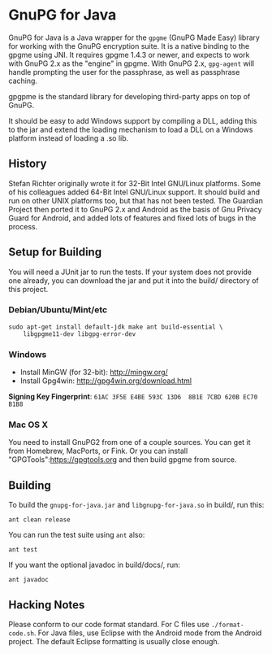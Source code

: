 GnuPG for Java
==============

GnuPG for Java is a Java wrapper for the `gpgme` (GnuPG Made Easy) library for
working with the GnuPG encryption suite. It is a native binding to the gpgme
using JNI.  It requires gpgme 1.4.3 or newer, and expects to work with GnuPG
2.x as the "engine" in gpgme.  With GnuPG 2.x, `gpg-agent` will handle prompting
the user for the passphrase, as well as passphrase caching.

gpgpme is the standard library for developing third-party apps on top of GnuPG.

It should be easy to add Windows support by compiling a DLL, adding this to
the jar and extend the loading mechanism to load a DLL on a Windows platform
instead of loading a .so lib.

History
-------
Stefan Richter originally wrote it for 32-Bit Intel GNU/Linux platforms. Some
of his colleagues added 64-Bit Intel GNU/Linux support. It should build and
run on other UNIX platforms too, but that has not been tested.  The Guardian
Project then ported it to GnuPG 2.x and Android as the basis of Gnu Privacy
Guard for Android, and added lots of features and fixed lots of bugs in the
process.


## Setup for Building

You will need a JUnit jar to run the tests.  If your system does not provide
one already, you can download the jar and put it into the build/ directory of
this project.

### Debian/Ubuntu/Mint/etc

    sudo apt-get install default-jdk make ant build-essential \
        libgpgme11-dev libgpg-error-dev


### Windows

* Install MinGW (for 32-bit): http://mingw.org/
* Install Gpg4win: http://gpg4win.org/download.html

**Signing Key Fingerprint**: `61AC 3F5E E4BE 593C 13D6  8B1E 7CBD 620B EC70 B1B8`


### Mac OS X

You need to install GnuPG2 from one of a couple sources.  You can get
it from Homebrew, MacPorts, or Fink.  Or you can install
"GPGTools":https://gpgtools.org and then build gpgme from source.


## Building

To build the `gnupg-for-java.jar` and `libgnupg-for-java.so` in build/, run
this:

    ant clean release

You can run the test suite using `ant` also:

    ant test

If you want the optional javadoc in build/docs/, run:

    ant javadoc


## Hacking Notes

Please conform to our code format standard. For C files use
`./format-code.sh`. For Java files, use Eclipse with the Android mode from the
Android project.  The default Eclipse formatting is usually close enough.

